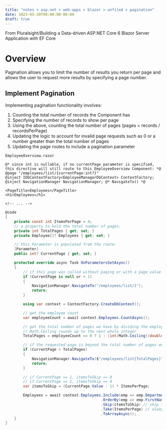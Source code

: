 ```yaml
---
title: "notes > asp.net > web-apps > blazor > unfiled > pagination"
date: 2023-05-20T00:00:00-06:00
draft: true
---
```


From Pluralsight/Building a Data-driven ASP.NET Core 6 Blazor Server Application with EF Core

# Overview
Pagination allows you to limit the number of results you return per page and allows the user to request more results by specifying a page number.

## Implement Pagination
Implementing pagination functionality involves:
1. Counting the total number of records the Component has
2. Specifying the number of records to show per page
3. Using the above, counting the total number of pages (pages = records / recordsPerPage)
4. Updating the logic to account for invalid page requests such as 0 or a number greater than the total number of pages
5. Updating the page routes to include a pagination parameter  

`EmployeeOverview.razor`
```
@* since int is nullable, if no currentPage parameter is specified, this directive will still route to this EmployeeOverview Component: *@
@page "/employees/list/{currentPage:int?}"
@inject IDbContextFactory<EmployeeManagerDbContext> ContextFactory;
@inject NavigationManager NavigationManager; @* NavigateTo() *@

<PageTitle>Employees</PageTitle>
<h1>Employees</h1>

<!-- ... -->
```
```cs
@code
{
    private const int ItemsPerPage = 4;
    // a property to hold the total number of pages:
    private int TotalPages { get; set; }
    private Employee[]? Employees { get; set; }

    // this Parameter is populated from the route:
    [Parameter]
    public int? CurrentPage { get; set; }

    protected override async Task OnParametersSetAsync()
    {
        // if this page was called without paging or with a page value that is <= 0, navigate to /employees/list/1:
        if (CurrentPage is null or < 1)
        {
            NavigationManager.NavigateTo("/employees/list/1");
            return;
        }

        using var context = ContextFactory.CreateDbContext();

        // get the employee count
        var employeeCount = await context.Employees.CountAsync();

        // get the total number of pages we have by dividing the employee count with items per page:
        // Math.Ceiling rounds up to the next whole integer
        TotalPages = employeeCount == 0 ? 1 : (int)Math.Ceiling((double)employeeCount / ItemsPerPage);

        // if the requested page is beyond the total number of pages we have, navigate to the last page that we have:
        if (CurrentPage > TotalPages)
        {
            NavigationManager.NavigateTo($"/employees/list{TotalPages}");
            return;
        }

        // if CurrentPage == 1, itemsToSkip == 0
        // if CurrentPage == 2, itemsToSkip == 4
        var itemsToSkip = (CurrentPage.Value - 1) * ItemsPerPage;

        Employees = await context.Employees.Include(emp => emp.Department)
                                           .OrderBy(emp => emp.FirstName)
                                           .Skip(itemsToSkip) // skip items based on the CurrentPage parameter
                                           .Take(ItemsPerPage) // always take n items
                                           .ToArrayAsync();
    }
}
```